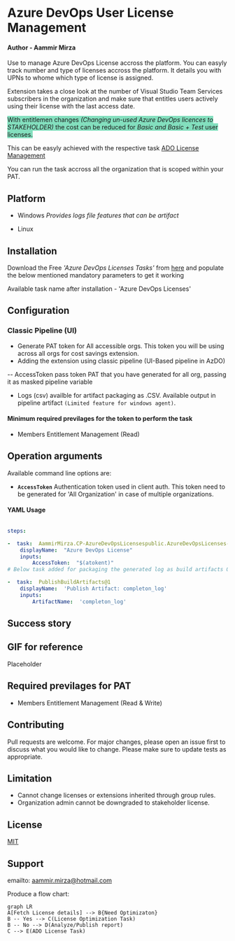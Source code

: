 #  Azure DevOps User License Management



####  Author - Aammir Mirza



Use to manage Azure DevOps License accross the platform. You can easyly track number and type of licenses accross the platform. It details you with UPNs to whome which type of license is assigned.



Extension takes a close look at the number of Visual Studio Team Services subscribers in the organization and make sure that entitles users actively using their license with the last access date.



<span  style="background-color: #83DFBE">With entitlemen changes _(Changing un-used Azure DevOps licences to STAKEHOLDER)_ the cost can be reduced for _Basic and Basic + Test_ user licenses.



This can be easyly achieved with the respective task [ADO License Management](https://marketplace.visualstudio.com/items?itemName=AammirMirza.CP-ADOLicenseManagementpublic)



You can run the task accross all the organization that is scoped within your PAT.</span>



##  Platform



* Windows *Provides logs file features that can be artifact*

* Linux



##  Installation



Download the Free _'Azure DevOps Licenses Tasks'_ from [here](https://marketplace.visualstudio.com/items?itemName=AammirMirza.CP-AzureDevOpsLicenses) and populate the below mentioned mandatory parameters to get it working

Available task name after installation - 'Azure DevOps Licenses'



##  Configuration



###  Classic Pipeline (UI)



* Generate PAT token for All accessible orgs. This token you will be using across all orgs for cost savings extension.
* Adding the extension using classic pipeline (UI-Based pipeline in AzDO)

-- AccessToken pass token PAT that you have generated for all org, passing it as masked pipeline variable

* Logs (csv) availble for artifact packaging as .CSV. Available output in pipeline artifact `(Limited feature for windows agent)`.

####  Minimum required previlages for the token to perform the task

* Members Entitlement Management (Read)

##  Operation arguments

Available command line options are:

*  **`AccessToken`** Authentication token used in client auth. This token need to be generated for 'All Organization' in case of multiple organizations.
####  YAML Usage

```yaml

steps:

-  task:  AammirMirza.CP-AzureDevOpsLicensespublic.AzureDevOpsLicenses-Task.AzureDevOpsLicenses@1
	displayName:  "Azure DevOps License"
	inputs:
		AccessToken:  "$(atokent)"
# Below task added for packaging the generated log as build artifacts ONLY FOR WINDOWS BUILD AGENT

-  task:  PublishBuildArtifacts@1
	displayName:  'Publish Artifact: completon_log'
	inputs:
		ArtifactName:  'completon_log'
```

##  Success story


##  GIF for reference
Placeholder

##  Required previlages for PAT
* Members Entitlement Management (Read & Write)

##  Contributing

Pull requests are welcome. For major changes, please open an issue first to discuss what you would like to change.
Please make sure to update tests as appropriate.

##  Limitation

* Cannot change licenses or extensions inherited through group rules.
* Organization admin cannot be downgraded to stakeholder license.

##  License
[MIT](https://choosealicense.com/licenses/mit/)


##  Support

emailto: aammir.mirza@hotmail.com

Produce a flow chart:
```mermaid
graph LR
A[Fetch License details] --> B{Need Optimizaton}
B -- Yes --> C(License Optimization Task)
B -- No --> D(Analyze/Publish report)
C --> E(ADO License Task)
```